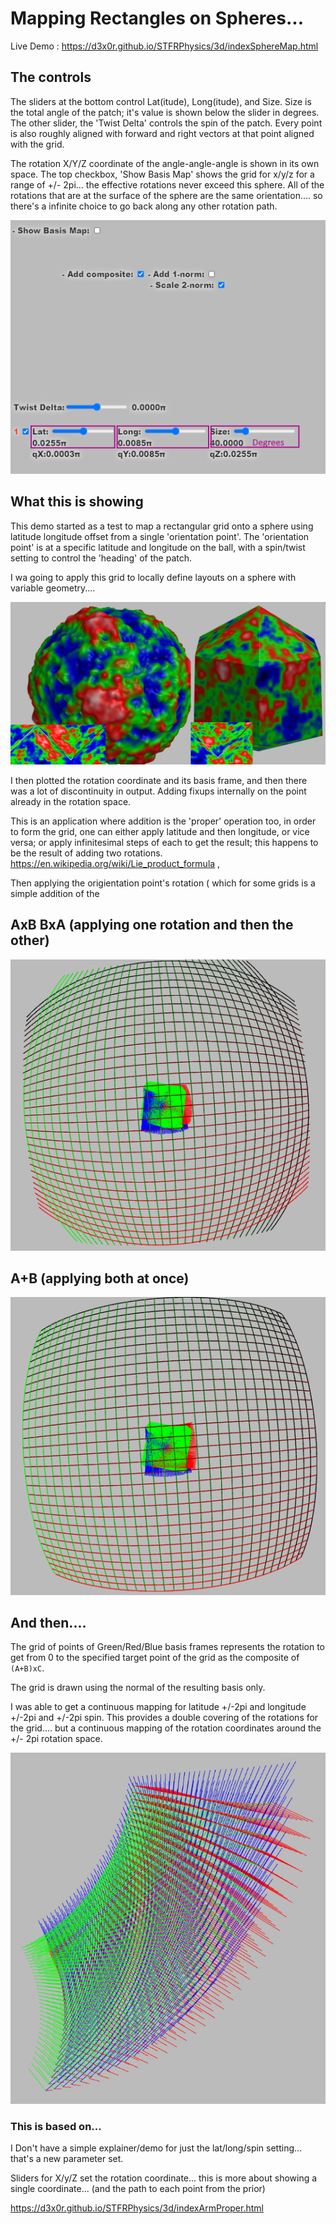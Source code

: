 
# Mapping Rectangles on Spheres...


Live Demo : https://d3x0r.github.io/STFRPhysics/3d/indexSphereMap.html

## The controls

The sliders at the bottom control Lat(itude), Long(itude), and Size.  Size is the total angle of the patch; it's value
is shown below the slider in degrees.  The other slider, the 'Twist Delta' controls the spin of the patch.  Every point
is also roughly aligned with forward and right vectors at that point aligned with the grid.  

The rotation X/Y/Z coordinate of the angle-angle-angle is shown in its own space.  The top checkbox, 'Show Basis Map' 
shows the grid for x/y/z for a range of +/- 2pi... the effective rotations never exceed this sphere.  All of the rotations
that are at the surface of the sphere are the same orientation.... 
so there's a infinite choice to go back along any other rotation path.

![Control Sample](control_sample.png)

## What this is showing

This demo started as a test to map a rectangular grid onto a sphere using latitude longitude offset
from a single 'orientation point'.  The 'orientation point' is at a specific latitude and longitude on the ball, with
a spin/twist setting to control the 'heading' of the patch.  

I wa going to apply this grid to locally define layouts on a sphere with variable geometry....

![Variable Geometry Mapping](variable-geometry-mapping.jpg)

I then plotted the rotation coordinate and its basis frame, and then there was a lot of discontinuity in output.
Adding fixups internally on the point already in the rotation space.  

This is an application where addition is the 'proper' operation too, in order to form the grid, one can
either apply latitude and then longitude, or vice versa; or apply infinitesimal steps of each to get the result;
this happens to be the result of adding two rotations.  https://en.wikipedia.org/wiki/Lie_product_formula ,  

Then applying the origientation point's rotation ( which for some grids is a simple addition of the 

## AxB BxA  (applying one rotation and then the other)

![AxB BxA](Grid-LatLong-LongLoat.png)

## A+B (applying both at once)

![A+B](Grid-Additive.png)


## And then....

The grid of points of Green/Red/Blue basis frames represents the rotation to get from 0 to the specified target point of the grid as
the composite of `(A+B)xC`.

The grid is drawn using the normal of the resulting basis only. 

I was able to get a continuous mapping for latitude +/-2pi and longitude +/-2pi and +/-2pi spin.  This provides a 
double covering of the rotations for the grid.... but a continuous mapping of the rotation coordinates around the 
+/- 2pi rotation space. 

![Rotation basis map](rotationCoordinates.jpg)



### This is based on...

I Don't have a simple explainer/demo for just the lat/long/spin setting... that's a new parameter set.

Sliders for X/y/Z set the rotation coordinate... this is more about showing a single coordinate... (and the path to each point from the prior)

https://d3x0r.github.io/STFRPhysics/3d/indexArmProper.html
